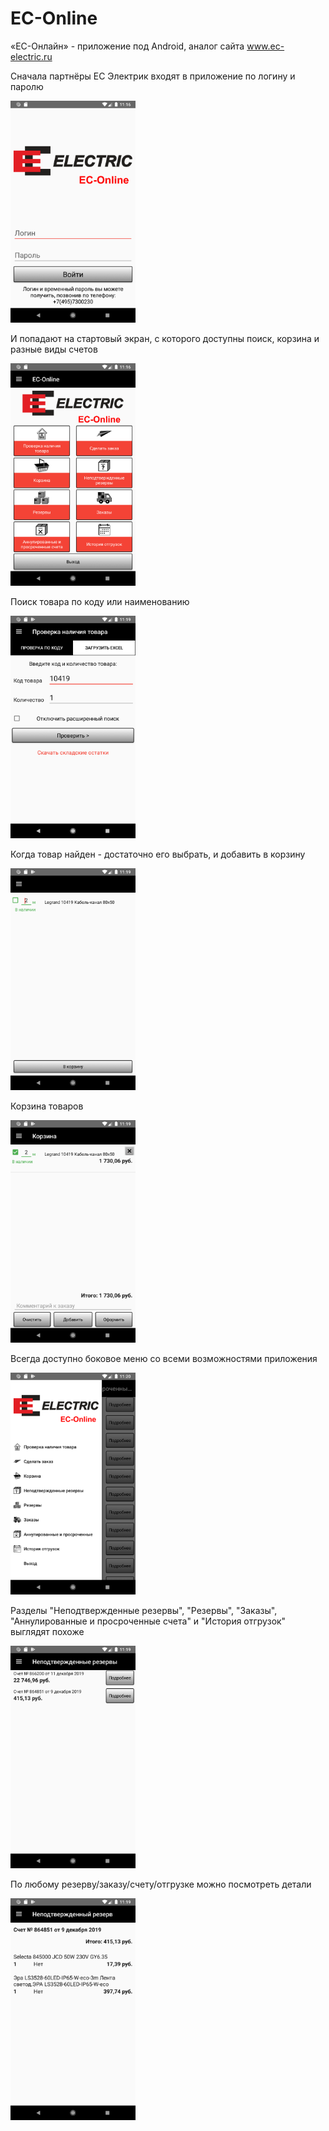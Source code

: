 # EC-Online
«ЕС-Онлайн» - приложение под Android, аналог сайта www.ec-electric.ru

Сначала партнёры ЕС Электрик входят в приложение по логину и паролю

<img src="https://github.com/plus1-club/ec-Android/raw/develop/screenshots/enter.png" width="200" alt="Экран входа">

И попадают на стартовый экран, с которого доступны поиск, корзина и разные виды счетов

<img src="https://github.com/plus1-club/ec-Android/raw/develop/screenshots/start.png" width="200" alt="Стартовый экран">

Поиск товара по коду или наименованию

<img src="https://github.com/plus1-club/ec-Android/raw/develop/screenshots/search.png" width="200" alt="Экран поиска">

Когда товар найден - достаточно его выбрать, и добавить в корзину

<img src="https://github.com/plus1-club/ec-Android/raw/develop/screenshots/find.png" width="200" alt="Экран найденных товаров">

Корзина товаров

<img src="https://github.com/plus1-club/ec-Android/raw/develop/screenshots/basket.png" width="200" alt="Экран с корзиной">

Всегда доступно боковое меню со всеми возможностями приложения

<img src="https://github.com/plus1-club/ec-Android/raw/develop/screenshots/menu.png" width="200" alt="Экран с боковым меню">

Разделы "Неподтвержденные резервы", "Резервы", "Заказы", "Аннулированные и просроченные счета" и "История отгрузок" выглядят похоже

<img src="https://github.com/plus1-club/ec-Android/raw/develop/screenshots/invoice.png" width="200" alt="Экран со списком счетов">

По любому резерву/заказу/счету/отгрузке можно посмотреть детали

<img src="https://github.com/plus1-club/ec-Android/raw/develop/screenshots/details.png" width="200" alt="Экран с деталями счета">
